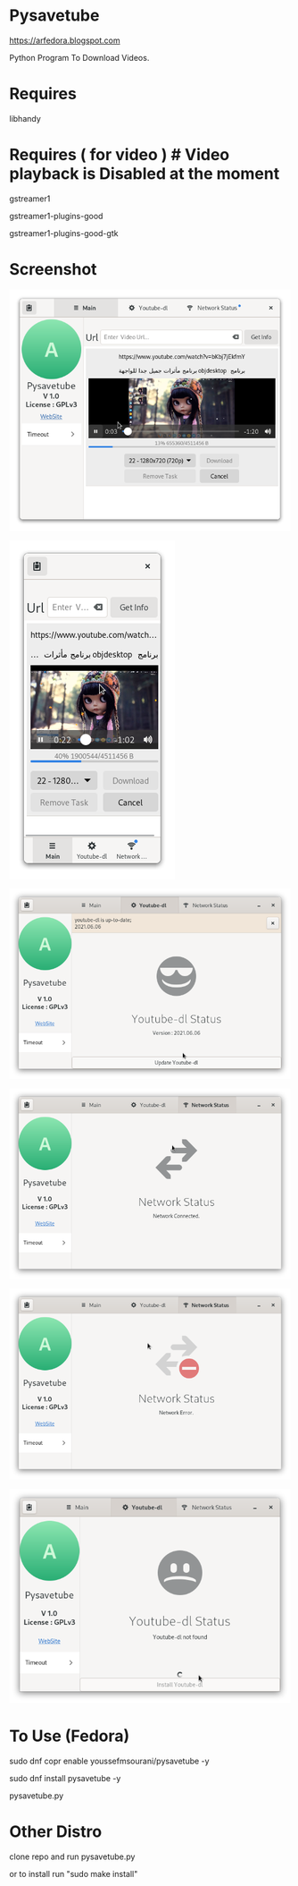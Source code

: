 # Pysavetube

https://arfedora.blogspot.com

Python Program To Download Videos.

# Requires 

libhandy


# Requires ( for video  )  # Video playback is Disabled at the moment  
gstreamer1

gstreamer1-plugins-good

gstreamer1-plugins-good-gtk


# Screenshot

![Alt text](https://raw.githubusercontent.com/yucefsourani/pysavetube/master/Screenshot1.png "Screenshot")

![Alt text](https://raw.githubusercontent.com/yucefsourani/pysavetube/master/Screenshot2.png "Screenshot")

![Alt text](https://raw.githubusercontent.com/yucefsourani/pysavetube/master/Screenshot3.png "Screenshot")

![Alt text](https://raw.githubusercontent.com/yucefsourani/pysavetube/master/Screenshot4.png "Screenshot")

![Alt text](https://raw.githubusercontent.com/yucefsourani/pysavetube/master/Screenshot5.png "Screenshot")

![Alt text](https://raw.githubusercontent.com/yucefsourani/pysavetube/master/Screenshot6.png "Screenshot")




# To Use (Fedora)

   sudo dnf copr enable youssefmsourani/pysavetube -y
 
   sudo dnf install pysavetube  -y
 
   pysavetube.py
   
# Other Distro 

   clone repo and run pysavetube.py

   or to  install run "sudo make install"
  


